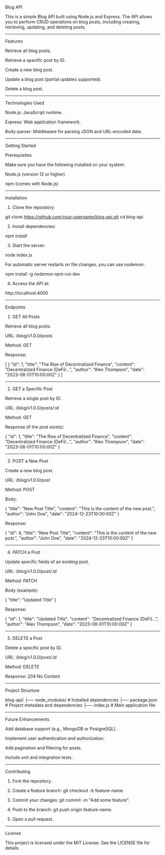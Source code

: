 Blog API

This is a simple Blog API built using Node.js and Express. The API allows you to perform CRUD operations on blog posts, including creating, retrieving, updating, and deleting posts.


---

Features

Retrieve all blog posts.

Retrieve a specific post by ID.

Create a new blog post.

Update a blog post (partial updates supported).

Delete a blog post.



---

Technologies Used

Node.js: JavaScript runtime.

Express: Web application framework.

Body-parser: Middleware for parsing JSON and URL-encoded data.



---

Getting Started

Prerequisites

Make sure you have the following installed on your system:

Node.js (version 12 or higher)

npm (comes with Node.js)



---

Installation

1. Clone the repository:

git clone https://github.com/your-username/blog-api.git
cd blog-api


2. Install dependencies:

npm install


3. Start the server:

node index.js

For automatic server restarts on file changes, you can use nodemon:

npm install -g nodemon
npm run dev


4. Access the API at:

http://localhost:4000




---

Endpoints

1. GET All Posts

Retrieve all blog posts.

URL: /blog/v1.0.0/posts

Method: GET

Response:

[
  {
    "id": 1,
    "title": "The Rise of Decentralized Finance",
    "content": "Decentralized Finance (DeFi)...",
    "author": "Alex Thompson",
    "date": "2023-08-01T10:00:00Z"
  }
]



---

2. GET a Specific Post

Retrieve a single post by ID.

URL: /blog/v1.0.0/posts/:id

Method: GET

Response (if the post exists):

{
  "id": 1,
  "title": "The Rise of Decentralized Finance",
  "content": "Decentralized Finance (DeFi)...",
  "author": "Alex Thompson",
  "date": "2023-08-01T10:00:00Z"
}



---

3. POST a New Post

Create a new blog post.

URL: /blog/v1.0.0/post

Method: POST

Body:

{
  "title": "New Post Title",
  "content": "This is the content of the new post.",
  "author": "John Doe",
  "date": "2024-12-23T10:00:00Z"
}

Response:

{
  "id": 4,
  "title": "New Post Title",
  "content": "This is the content of the new post.",
  "author": "John Doe",
  "date": "2024-12-23T10:00:00Z"
}



---

4. PATCH a Post

Update specific fields of an existing post.

URL: /blog/v1.0.0/post/:id

Method: PATCH

Body (example):

{
  "title": "Updated Title"
}

Response:

{
  "id": 1,
  "title": "Updated Title",
  "content": "Decentralized Finance (DeFi)...",
  "author": "Alex Thompson",
  "date": "2023-08-01T10:00:00Z"
}



---

5. DELETE a Post

Delete a specific post by ID.

URL: /blog/v1.0.0/post/:id

Method: DELETE

Response: 204 No Content



---

Project Structure

blog-api/
├── node_modules/       # Installed dependencies
├── package.json        # Project metadata and dependencies
├── index.js            # Main application file


---

Future Enhancements

Add database support (e.g., MongoDB or PostgreSQL).

Implement user authentication and authorization.

Add pagination and filtering for posts.

Include unit and integration tests.



---

Contributing

1. Fork the repository.


2. Create a feature branch: git checkout -b feature-name.


3. Commit your changes: git commit -m "Add some feature".


4. Push to the branch: git push origin feature-name.


5. Open a pull request.




---

License

This project is licensed under the MIT License. See the LICENSE file for details.

